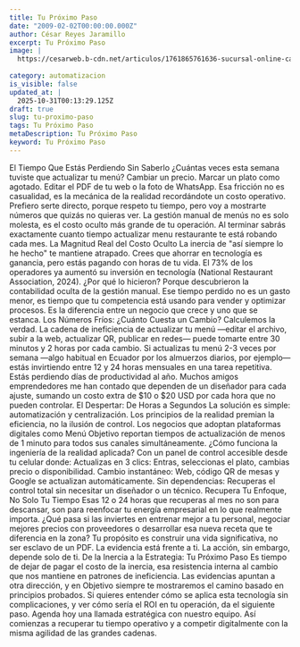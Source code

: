 ```yaml
---
title: Tu Próximo Paso
date: "2009-02-02T00:00:00.000Z"
author: César Reyes Jaramillo
excerpt: Tu Próximo Paso
image: |
  https://cesarweb.b-cdn.net/articulos/1761865761636-sucursal-online-carrito.webp
  
category: automatizacion
is_visible: false
updated_at: |
  2025-10-31T00:13:29.125Z
draft: true
slug: tu-proximo-paso
tags: Tu Próximo Paso
metaDescription: Tu Próximo Paso
keyword: Tu Próximo Paso
---
```




El Tiempo Que Estás Perdiendo Sin Saberlo
¿Cuántas veces esta semana tuviste que actualizar tu menú? Cambiar un precio. Marcar un plato como agotado. Editar el PDF de tu web o la foto de WhatsApp.
Esa fricción no es casualidad, es la mecánica de la realidad recordándote un costo operativo.
Prefiero serte directo, porque respeto tu tiempo, pero voy a mostrarte números que quizás no quieras ver. La gestión manual de menús no es solo molesta, es el costo oculto más grande de tu operación. Al terminar sabrás exactamente cuanto tiempo actualizar menu restaurante te está robando cada mes.
La Magnitud Real del Costo Oculto
La inercia de "así siempre lo he hecho" te mantiene atrapado. Crees que ahorrar en tecnología es ganancia, pero estás pagando con horas de tu vida.
El 73% de los operadores ya aumentó su inversión en tecnología (National Restaurant Association, 2024). ¿Por qué lo hicieron? Porque descubrieron la contabilidad oculta de la gestión manual.
Ese tiempo perdido no es un gasto menor, es tiempo que tu competencia está usando para vender y optimizar procesos. Es la diferencia entre un negocio que crece y uno que se estanca.
Los Números Fríos: ¿Cuánto Cuesta un Cambio?
Calculemos la verdad. La cadena de ineficiencia de actualizar tu menú —editar el archivo, subir a la web, actualizar QR, publicar en redes— puede tomarte entre 30 minutos y 2 horas por cada cambio.
Si actualizas tu menú 2-3 veces por semana —algo habitual en Ecuador por los almuerzos diarios, por ejemplo— estás invirtiendo entre 12 y 24 horas mensuales en una tarea repetitiva. Estás perdiendo días de productividad al año.
Muchos amigos emprendedores me han contado que dependen de un diseñador para cada ajuste, sumando un costo extra de $10 o $20 USD por cada hora que no pueden controlar.
El Despertar: De Horas a Segundos
La solución es simple: automatización y centralización. Los principios de la realidad premian la eficiencia, no la ilusión de control.
Los negocios que adoptan plataformas digitales como Menú Objetivo reportan tiempos de actualización de menos de 1 minuto para todos sus canales simultáneamente.
¿Cómo funciona la ingeniería de la realidad aplicada? Con un panel de control accesible desde tu celular donde:
Actualizas en 3 clics: Entras, seleccionas el plato, cambias precio o disponibilidad.
Cambio instantáneo: Web, código QR de mesas y Google se actualizan automáticamente.
Sin dependencias: Recuperas el control total sin necesitar un diseñador o un técnico.
Recupera Tu Enfoque, No Solo Tu Tiempo
Esas 12 o 24 horas que recuperas al mes no son para descansar, son para reenfocar tu energía empresarial en lo que realmente importa.
¿Qué pasa si las inviertes en entrenar mejor a tu personal, negociar mejores precios con proveedores o desarrollar esa nueva receta que te diferencia en la zona?
Tu propósito es construir una vida significativa, no ser esclavo de un PDF. La evidencia está frente a ti. La acción, sin embargo, depende solo de ti.
De la Inercia a la Estrategia: Tu Próximo Paso
Es tiempo de dejar de pagar el costo de la inercia, esa resistencia interna al cambio que nos mantiene en patrones de ineficiencia.
Las evidencias apuntan a otra dirección, y en Objetivo siempre te mostraremos el camino basado en principios probados.
Si quieres entender cómo se aplica esta tecnología sin complicaciones, y ver cómo sería el ROI en tu operación, da el siguiente paso.
Agenda hoy una llamada estratégica con nuestro equipo. Así comienzas a recuperar tu tiempo operativo y a competir digitalmente con la misma agilidad de las grandes cadenas.
